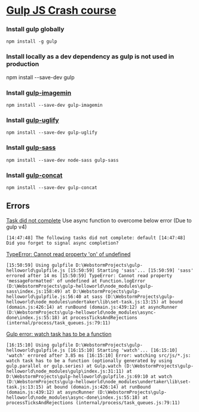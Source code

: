 # [Gulp JS Crash course](https://www.youtube.com/watch?v=1rw9MfIleEg)

### Install gulp globally
`npm install -g gulp`


### Install locally as a dev dependency as gulp is not used in production
npm install --save-dev gulp


### Install [gulp-imagemin](https://www.npmjs.com/package/gulp-imagemin)
`npm install --save-dev gulp-imagemin`


### Install [gulp-uglify](https://www.npmjs.com/package/gulp-uglify)
`npm install --save-dev gulp-uglify`


### Install [gulp-sass](https://www.npmjs.com/package/gulp-sass)
`npm install --save-dev node-sass gulp-sass`


### Install [gulp-concat](https://www.npmjs.com/package/gulp-concat)
`npm install --save-dev gulp-concat`


## Errors

[Task did not complete](https://stackoverflow.com/questions/36897877/gulp-error-the-following-tasks-did-not-complete-did-you-forget-to-signal-async)
Use async function to overcome below error (Due to gulp v4)

`[14:47:48] The following tasks did not complete: default
[14:47:48] Did you forget to signal async completion?`


[TypeError: Cannot read property 'on' of undefined](https://github.com/postcss/postcss/issues/766#issuecomment-195207035)

`[15:50:59] Using gulpfile D:\WebstormProjects\gulp-helloworld\gulpfile.js
 [15:50:59] Starting 'sass'...
 [15:50:59] 'sass' errored after 14 ms
 [15:50:59] TypeError: Cannot read property 'messageFormatted' of undefined
     at Function.logError (D:\WebstormProjects\gulp-helloworld\node_modules\gulp-sass\index.js:158:49)
     at D:\WebstormProjects\gulp-helloworld\gulpfile.js:56:40
     at sass (D:\WebstormProjects\gulp-helloworld\node_modules\undertaker\lib\set-task.js:13:15)
     at bound (domain.js:426:14)
     at runBound (domain.js:439:12)
     at asyncRunner (D:\WebstormProjects\gulp-helloworld\node_modules\async-done\index.js:55:18)
     at processTicksAndRejections (internal/process/task_queues.js:79:11)
`


[Gulp error: watch task has to be a function](https://stackoverflow.com/questions/39665773/gulp-error-watch-task-has-to-be-a-function)

`[16:15:10] Using gulpfile D:\WebstormProjects\gulp-helloworld\gulpfile.js
 [16:15:10] Starting 'watch'...
 [16:15:10] 'watch' errored after 3.85 ms
 [16:15:10] Error: watching src/js/*.js: watch task has to be a function (optionally generated by using gulp.parallel or gulp.series)
     at Gulp.watch (D:\WebstormProjects\gulp-helloworld\node_modules\gulp\index.js:31:11)
     at D:\WebstormProjects\gulp-helloworld\gulpfile.js:69:10
     at watch (D:\WebstormProjects\gulp-helloworld\node_modules\undertaker\lib\set-task.js:13:15)
     at bound (domain.js:426:14)
     at runBound (domain.js:439:12)
     at asyncRunner (D:\WebstormProjects\gulp-helloworld\node_modules\async-done\index.js:55:18)
     at processTicksAndRejections (internal/process/task_queues.js:79:11)
`
